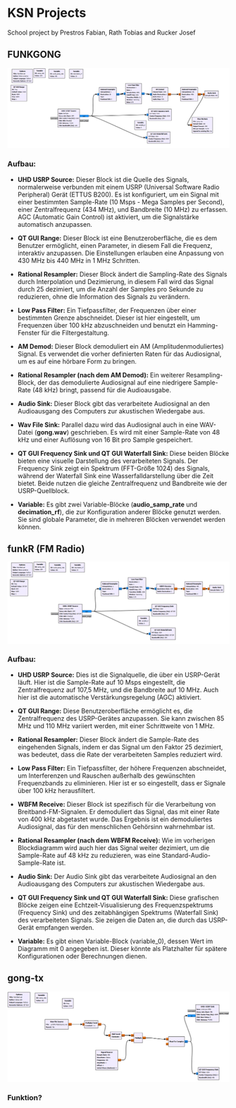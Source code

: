 # KSN Projects
School project by Prestros Fabian, Rath Tobias and Rucker Josef


## FUNKGONG

![FUNKGONG Flow-Graph](Images/FUNKGONG.png)

### Aufbau:

- **UHD USRP Source:** Dieser Block ist die Quelle des Signals, normalerweise verbunden mit einem USRP (Universal Software Radio Peripheral) Gerät (ETTUS B200). Es ist konfiguriert, um ein Signal mit einer bestimmten Sample-Rate (10 Msps - Mega Samples per Second), einer Zentralfrequenz (434 MHz), und Bandbreite (10 MHz) zu erfassen. AGC (Automatic Gain Control) ist aktiviert, um die Signalstärke automatisch anzupassen.

- **QT GUI Range:** Dieser Block ist eine Benutzeroberfläche, die es dem Benutzer ermöglicht, einen Parameter, in diesem Fall die Frequenz, interaktiv anzupassen. Die Einstellungen erlauben eine Anpassung von 430 MHz bis 440 MHz in 1 MHz Schritten.

- **Rational Resampler:** Dieser Block ändert die Sampling-Rate des Signals durch Interpolation und Dezimierung, in diesem Fall wird das Signal durch 25 dezimiert, um die Anzahl der Samples pro Sekunde zu reduzieren, ohne die Information des Signals zu verändern.

- **Low Pass Filter:** Ein Tiefpassfilter, der Frequenzen über einer bestimmten Grenze abschneidet. Dieser ist hier eingestellt, um Frequenzen über 100 kHz abzuschneiden und benutzt ein Hamming-Fenster für die Filtergestaltung.

- **AM Demod:** Dieser Block demoduliert ein AM (Amplitudenmoduliertes) Signal. Es verwendet die vorher definierten Raten für das Audiosignal, um es auf eine hörbare Form zu bringen.

- **Rational Resampler (nach dem AM Demod):** Ein weiterer Resampling-Block, der das demodulierte Audiosignal auf eine niedrigere Sample-Rate (48 kHz) bringt, passend für die Audioausgabe.

- **Audio Sink:** Dieser Block gibt das verarbeitete Audiosignal an den Audioausgang des Computers zur akustischen Wiedergabe aus.

- **Wav File Sink:** Parallel dazu wird das Audiosignal auch in eine WAV-Datei (**gong.wav**) geschrieben. Es wird mit einer Sample-Rate von 48 kHz und einer Auflösung von 16 Bit pro Sample gespeichert.

- **QT GUI Frequency Sink und QT GUI Waterfall Sink:** Diese beiden Blöcke bieten eine visuelle Darstellung des verarbeiteten Signals. Der Frequency Sink zeigt ein Spektrum (FFT-Größe 1024) des Signals, während der Waterfall Sink eine Wasserfalldarstellung über die Zeit bietet. Beide nutzen die gleiche Zentralfrequenz und Bandbreite wie der USRP-Quellblock.

- **Variable:** Es gibt zwei Variable-Blöcke (**audio_samp_rate** und **decimation_rf**), die zur Konfiguration anderer Blöcke genutzt werden. Sie sind globale Parameter, die in mehreren Blöcken verwendet werden können.


## funkR (FM Radio)

![funkR Flow-Graph](Images/funkR.png)

### Aufbau:

- **UHD USRP Source:** Dies ist die Signalquelle, die über ein USRP-Gerät läuft. Hier ist die Sample-Rate auf 10 Msps eingestellt, die Zentralfrequenz auf 107,5 MHz, und die Bandbreite auf 10 MHz. Auch hier ist die automatische Verstärkungsregelung (AGC) aktiviert.

- **QT GUI Range:** Diese Benutzeroberfläche ermöglicht es, die Zentralfrequenz des USRP-Gerätes anzupassen. Sie kann zwischen 85 MHz und 110 MHz variiert werden, mit einer Schrittweite von 1 MHz.

- **Rational Resampler:** Dieser Block ändert die Sample-Rate des eingehenden Signals, indem er das Signal um den Faktor 25 dezimiert, was bedeutet, dass die Rate der verarbeiteten Samples reduziert wird.

- **Low Pass Filter:** Ein Tiefpassfilter, der höhere Frequenzen abschneidet, um Interferenzen und Rauschen außerhalb des gewünschten Frequenzbands zu eliminieren. Hier ist er so eingestellt, dass er Signale über 100 kHz herausfiltert.

- **WBFM Receive:** Dieser Block ist spezifisch für die Verarbeitung von Breitband-FM-Signalen. Er demoduliert das Signal, das mit einer Rate von 400 kHz abgetastet wurde. Das Ergebnis ist ein demoduliertes Audiosignal, das für den menschlichen Gehörsinn wahrnehmbar ist.

- **Rational Resampler (nach dem WBFM Receive):** Wie im vorherigen Blockdiagramm wird auch hier das Signal weiter dezimiert, um die Sample-Rate auf 48 kHz zu reduzieren, was eine Standard-Audio-Sample-Rate ist.

- **Audio Sink:** Der Audio Sink gibt das verarbeitete Audiosignal an den Audioausgang des Computers zur akustischen Wiedergabe aus.

- **QT GUI Frequency Sink und QT GUI Waterfall Sink:** Diese grafischen Blöcke zeigen eine Echtzeit-Visualisierung des Frequenzspektrums (Frequency Sink) und des zeitabhängigen Spektrums (Waterfall Sink) des verarbeiteten Signals. Sie zeigen die Daten an, die durch das USRP-Gerät empfangen werden.

- **Variable:** Es gibt einen Variable-Block (variable_0), dessen Wert im Diagramm mit 0 angegeben ist. Dieser könnte als Platzhalter für spätere Konfigurationen oder Berechnungen dienen.


## gong-tx

![gong-tx Flow-Graph](Images/gong-tx.png)

### Funktion?
